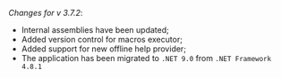 _Changes for v 3.7.2_:
- Internal assemblies have been updated;
- Added version control for macros executor;
- Added support for new offline help provider;
- The application has been migrated to `.NET 9.0` from `.NET Framework 4.8.1`
